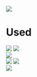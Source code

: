<img src="https://capsule-render.vercel.app/api?type=waving&color=auto&height=200&section=header&text=게시판 CRUD Spring으로 구현해보기&fontSize=90" />


# Used
<img src="https://img.shields.io/badge/spring-6DB33F?style=flat-square&logo=Spring&logoColor=green"/> <img src="https://img.shields.io/badge/IntelliJ IDEA-000000?style=flat-square&logo=IntelliJ IDEA&logoColor=white"/> 
<br />
<img src="https://img.shields.io/badge/MariaDB-003545?style=flat-square&logo=MariaDB&logoColor=brown"/> 
<br />
<img src="https://img.shields.io/badge/Java-007396?style=flat-square&logo=Java&logoColor=red"/> <img src="https://img.shields.io/badge/HTML5-E34F26?style=flat-square&logo=HTML5&logoColor=white"/>
<br />
<img src="https://img.shields.io/badge/GitHub-181717?style=flat-square&logo=GitHub&logoColor=white"/>

